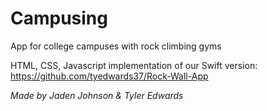 # Campusing
App for college campuses with rock climbing gyms

HTML, CSS, Javascript implementation of our Swift version:
https://github.com/tyedwards37/Rock-Wall-App

*Made by Jaden Johnson & Tyler Edwards*
